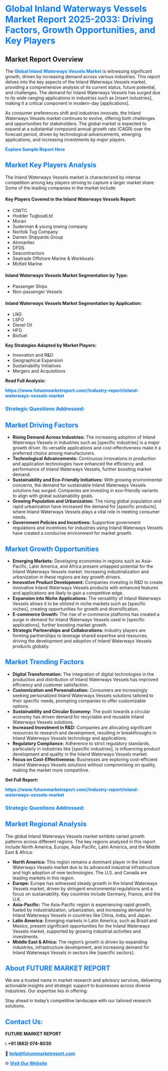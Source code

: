 <h1 style="color: #007BFF;">Global Inland Waterways Vessels Market Report 2025-2033: Driving Factors, Growth Opportunities, and Key Players</h1>

<section id="overview">
<h2>Market Report Overview</h2>
<p>The <a href="https://www.futuremarketreport.com//industry-report/inland-waterways-vessels-market" style="color: #007BFF; text-decoration: none;"><strong>Global Inland Waterways Vessels Market</strong></a> is witnessing significant growth, driven by increasing demand across various industries. This report delves into the key aspects of the Inland Waterways Vessels market, providing a comprehensive analysis of its current status, future potential, and challenges. The demand for Inland Waterways Vessels has surged due to its wide-ranging applications in industries such as [insert industries], making it a critical component in modern-day [applications].</p>
<p>As consumer preferences shift and industries innovate, the Inland Waterways Vessels market continues to evolve, offering both challenges and opportunities for stakeholders. The global market is expected to expand at a substantial compound annual growth rate (CAGR) over the forecast period, driven by technological advancements, emerging applications, and increasing investments by major players.</p>
</section>

<section id="overview">
<p><a href="https://www.futuremarketreport.com//request-sample/reportId=61262" style="color: #007BFF; text-decoration: none;"><strong>Explore Sample Report Here</strong></a></p>
</section>

<section id="key-players">
<h2 style="color: #007BFF;">Market Key Players Analysis</h2>
<p>The Inland Waterways Vessels market is characterized by intense competition among key players striving to capture a larger market share. Some of the leading companies in the market include:</p>
<h4>Key Players Covered in the Inland Waterways Vessels Report:</h4>
<ul><li>CIWTC</li><li>Hodder TugboatLtd</li><li>Moran</li><li>Suderman &amp; young towing company</li><li>Norfolk Tug Company</li><li>Damen Shipyards Group</li><li>Alnmaritec</li><li>DFDS</li><li>Seacontractors</li><li>Seatrade Offshore Marine &amp; Workboats</li><li>McKeil Marine</li></ul>
<h4>Inland Waterways Vessels Market Segmentation by Type:</h4>
<ul><li>Passenger Ships</li><li>Non-passenger Vessels</li></ul>

<h4>Inland Waterways Vessels Market Segmentation by Application:</h4>
<ul><li>LNG</li><li>LSFO</li><li>Diesel Oil</li><li>HFO</li><li>Biofuel</li></ul>
<p><strong>Key Strategies Adopted by Market Players:</strong></p>
<ul>
<li>Innovation and R&D</li>
<li>Geographical Expansion</li>
<li>Sustainability Initiatives</li>
<li>Mergers and Acquisitions</li>
</ul>
</section>

<section>
<p><strong>Read Full Analysis: </strong></p><a href="https://www.futuremarketreport.com//industry-report/inland-waterways-vessels-market" style="color: #007BFF; text-decoration: none;"><strong>https://www.futuremarketreport.com//industry-report/inland-waterways-vessels-market</strong></a>
<h3 style="color: #007BFF;">Strategic Questions Addressed:</h3>
</section>

<section id="driving-factors">
<h2 style="color: #007BFF;">Market Driving Factors</h2>
<ul>
<li><strong>Rising Demand Across Industries:</strong> The increasing adoption of Inland Waterways Vessels in industries such as [specific industries] is a major growth driver. Its versatile applications and cost-effectiveness make it a preferred choice among manufacturers.</li>
<li><strong>Technological Advancements:</strong> Continuous innovations in production and application technologies have enhanced the efficiency and performance of Inland Waterways Vessels, further boosting market demand.</li>
<li><strong>Sustainability and Eco-Friendly Initiatives:</strong> With growing environmental concerns, the demand for sustainable Inland Waterways Vessels solutions has surged. Companies are investing in eco-friendly variants to align with global sustainability goals.</li>
<li><strong>Growing Population and Urbanization:</strong> The rising global population and rapid urbanization have increased the demand for [specific products], where Inland Waterways Vessels plays a vital role in meeting consumer needs.</li>
<li><strong>Government Policies and Incentives:</strong> Supportive government regulations and incentives for industries using Inland Waterways Vessels have created a conducive environment for market growth.</li>
</ul>
</section>

<section id="growth-opportunities">
<h2 style="color: #007BFF;">Market Growth Opportunities</h2>
<ul>
<li><strong>Emerging Markets:</strong> Developing economies in regions such as Asia-Pacific, Latin America, and Africa present untapped potential for the Inland Waterways Vessels market. Increasing industrialization and urbanization in these regions are key growth drivers.</li>
<li><strong>Innovative Product Development:</strong> Companies investing in R&D to create innovative Inland Waterways Vessels products with enhanced features and applications are likely to gain a competitive edge.</li>
<li><strong>Expansion into Niche Applications:</strong> The versatility of Inland Waterways Vessels allows it to be utilized in niche markets such as [specific niches], creating opportunities for growth and diversification.</li>
<li><strong>E-commerce Growth:</strong> The rise of e-commerce platforms has created a surge in demand for Inland Waterways Vessels used in [specific applications], further boosting market growth.</li>
<li><strong>Strategic Partnerships and Collaborations:</strong> Industry players are forming partnerships to leverage shared expertise and resources, driving the development and adoption of Inland Waterways Vessels products globally.</li>
</ul>
</section>

<section id="trending-factors">
<h2 style="color: #007BFF;">Market Trending Factors</h2>
<ul>
<li><strong>Digital Transformation:</strong> The integration of digital technologies in the production and distribution of Inland Waterways Vessels has improved efficiency and customer satisfaction.</li>
<li><strong>Customization and Personalization:</strong> Consumers are increasingly seeking personalized Inland Waterways Vessels solutions tailored to their specific needs, prompting companies to offer customizable options.</li>
<li><strong>Sustainability and Circular Economy:</strong> The push towards a circular economy has driven demand for recyclable and reusable Inland Waterways Vessels solutions.</li>
<li><strong>Increased Investment in R&D:</strong> Companies are allocating significant resources to research and development, resulting in breakthroughs in Inland Waterways Vessels technology and applications.</li>
<li><strong>Regulatory Compliance:</strong> Adherence to strict regulatory standards, particularly in industries like [specific industries], is influencing product development and quality in the Inland Waterways Vessels market.</li>
<li><strong>Focus on Cost-Effectiveness:</strong> Businesses are exploring cost-efficient Inland Waterways Vessels solutions without compromising on quality, making the market more competitive.</li>
</ul>
</section>

<section>
<p><strong>Get Full Report: </strong></p><a href="https://www.futuremarketreport.com//industry-report/inland-waterways-vessels-market" style="color: #007BFF; text-decoration: none;"><strong>https://www.futuremarketreport.com//industry-report/inland-waterways-vessels-market</strong></a>
<h3 style="color: #007BFF;">Strategic Questions Addressed:</h3>
</section>


<section id="regional-analysis">
<h2 style="color: #007BFF;">Market Regional Analysis</h2>
<p>The global Inland Waterways Vessels market exhibits varied growth patterns across different regions. The key regions analyzed in this report include North America, Europe, Asia-Pacific, Latin America, and the Middle East & Africa:</p>
<ul>
<li><strong>North America:</strong> This region remains a dominant player in the Inland Waterways Vessels market due to its advanced industrial infrastructure and high adoption of new technologies. The U.S. and Canada are leading markets in this region.</li>
<li><strong>Europe:</strong> Europe has witnessed steady growth in the Inland Waterways Vessels market, driven by stringent environmental regulations and a focus on sustainability. Key countries include Germany, France, and the U.K.</li>
<li><strong>Asia-Pacific:</strong> The Asia-Pacific region is experiencing rapid growth, fueled by industrialization, urbanization, and increasing demand for Inland Waterways Vessels in countries like China, India, and Japan.</li>
<li><strong>Latin America:</strong> Emerging markets in Latin America, such as Brazil and Mexico, present significant opportunities for the Inland Waterways Vessels market, supported by growing industrial activities and investments.</li>
<li><strong>Middle East & Africa:</strong> The region’s growth is driven by expanding industries, infrastructure development, and increasing demand for Inland Waterways Vessels in sectors like [specific sectors].</li>
</ul>
</section>

<footer>
<h2 style="color: #007BFF;">About FUTURE MARKET REPORT</h2>
<p>We are a trusted name in market research and advisory services, delivering actionable insights and strategic support to businesses across diverse industries. Our expertise lies in offering:</p>

<p>Stay ahead in today’s competitive landscape with our tailored research solutions.</p>

<h2 style="color: #007BFF;">Contact Us:</h2>
<p><strong>FUTURE MARKET REPORT</strong></p>
<p>📞 <strong>+91 (883) 074-8030</strong></p>
<p>📧 <strong><a href="mailto:help@futuremarketreport.com" style="color: #007BFF;">help@futuremarketreport.com</a></strong></p>
<p>🌐 <strong><a href="https://www.futuremarketreport.com/" style="color: #007BFF;">Visit Our Website</a></strong></p>
</footer>